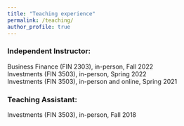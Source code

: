 ```yaml
---
title: "Teaching experience"
permalink: /teaching/
author_profile: true
---
```


### Independent Instructor:
Business Finance (FIN 2303), in-person, Fall 2022\
Investments (FIN 3503), in-person, Spring 2022\
Investments (FIN 3503), in-person and online, Spring 2021

### Teaching Assistant: 
Investments (FIN 3503), in-person, Fall 2018 
